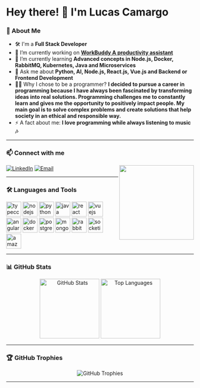 # Hey there! 👋 I'm Lucas Camargo

### 🚀 About Me


- 🛠️ I'm a **Full Stack Developer**
- 🔭 I’m currently working on **[WorkBuddy
A productivity assistant](https://github.com/lbcamargo94/work-buddy)**
- 🌱 I’m currently learning **Advanced concepts in Node.js, Docker, RabbitMQ, Kubernetes, Java and Microservices**
- 💬 Ask me about **Python, AI, Node.js, React.js, Vue.js and Backend or Frontend Development**
- 🧑‍💻 Why I chose to be a programmer? **I decided to pursue a career in programming because I have always been fascinated by transforming ideas into real solutions. Programming challenges me to constantly learn and gives me the opportunity to positively impact people. My main goal is to solve complex problems and create solutions that help society in an ethical and responsible way.**
- ⚡ A fact about me: **I love programming while always listening to music 🎶**

---

### 📫 Connect with me
<img align="right" height="200" src="https://octodex.github.com/images/spidertocat.png"  />

[![LinkedIn](https://img.shields.io/static/v1?message=LinkedIn&logo=linkedin&label=&color=0077B5&logoColor=white&labelColor=&style=for-the-badge)](https://www.linkedin.com/in/lucas-b-camargo/)
[![Email](https://img.shields.io/static/v1?message=Gmail&logo=gmail&label=&color=D14836&logoColor=white&labelColor=&style=for-the-badge)](mailto:lb.camargo94@gmail.com)

---

### 🛠️ Languages and Tools

<p align="left">
  <img src="https://cdn.jsdelivr.net/gh/devicons/devicon/icons/typescript/typescript-original.svg" height="40" alt="typeccript" />
  <img src="https://cdn.jsdelivr.net/gh/devicons/devicon@latest/icons/nodejs/nodejs-original-wordmark.svg" height="40" alt="nodejs" />
  <img src="https://cdn.jsdelivr.net/gh/devicons/devicon@latest/icons/python/python-original-wordmark.svg" height="40" alt="python"/>
  <img src="https://cdn.jsdelivr.net/gh/devicons/devicon@latest/icons/java/java-original.svg" height="40" alt="java"/>
  <img src="https://cdn.jsdelivr.net/gh/devicons/devicon@latest/icons/react/react-original-wordmark.svg" height="40" alt="react" />
  <img src="https://cdn.jsdelivr.net/gh/devicons/devicon@latest/icons/vuejs/vuejs-original-wordmark.svg" height="40" alt="vuejs" />
  <img src="https://cdn.jsdelivr.net/gh/devicons/devicon@latest/icons/angular/angular-original.svg" height="40" alt="angular" />
  <img src="https://cdn.jsdelivr.net/gh/devicons/devicon@latest/icons/docker/docker-original-wordmark.svg" height="40" alt="docker" />
  <img src="https://cdn.jsdelivr.net/gh/devicons/devicon@latest/icons/postgresql/postgresql-original-wordmark.svg" height="40" alt="postgresql" />
  <img src="https://cdn.jsdelivr.net/gh/devicons/devicon@latest/icons/mongodb/mongodb-original-wordmark.svg" height="40" alt="mongodb" />
  <img src="https://cdn.jsdelivr.net/gh/devicons/devicon@latest/icons/rabbitmq/rabbitmq-original.svg" height="40" alt="rabbitmq" />
  <img src="https://cdn.jsdelivr.net/gh/devicons/devicon@latest/icons/socketio/socketio-original.svg" height="40" alt="socketio" />
  <img src="https://cdn.jsdelivr.net/gh/devicons/devicon@latest/icons/amazonwebservices/amazonwebservices-original-wordmark.svg" height="40" alt="amazonwebservices" />
</p>

---

### 📊 GitHub Stats

<p align="center">
  <img src="https://github-readme-stats.vercel.app/api?username=lbcamargo94&show_icons=true&theme=tokyonight" height="160" alt="GitHub Stats" />
  <img src="https://github-readme-stats.vercel.app/api/top-langs/?username=lbcamargo94&layout=compact&theme=tokyonight" height="160" alt="Top Languages" />
</p>

---

### 🏆 GitHub Trophies

<p align="center">
  <img src="https://github-profile-trophy.vercel.app/?username=lbcamargo94&theme=dracula&margin-w=15" alt="GitHub Trophies" />
</p>

---

